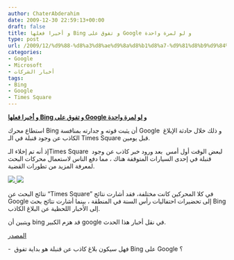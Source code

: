 ```yaml
---
author: ChaterAbderahim
date: 2009-12-30 22:59:13+00:00
draft: false
title: و أخيرا فعلها Bing و تفوق على Google و لو لمرة واحدة
type: post
url: /2009/12/%d9%88-%d8%a3%d8%ae%d9%8a%d8%b1%d8%a7-%d9%81%d8%b9%d9%84%d9%87%d8%a7-bing-%d9%88-%d8%aa%d9%81%d9%88%d9%82-%d8%b9%d9%84%d9%89-google-%d9%88-%d9%84%d9%88-%d9%84%d9%85%d8%b1%d8%a9-%d9%88%d8%a7%d8%ad/
categories:
- Google
- Microsoft
- أخبار الشركات
tags:
- Bing
- Google
- Times Square
---
```


[**و أخيرا فعلها Bing و تفوق على Google و لو لمرة واحدة**](http://www.it-scoop.com/2009/12/%d9%88-%d8%a3%d8%ae%d9%8a%d8%b1%d8%a7-%d9%81%d8%b9%d9%84%d9%87%d8%a7-bing-%d9%88-%d8%aa%d9%81%d9%88%d9%82-%d8%b9%d9%84%d9%89-google-%d9%88-%d9%84%d9%88-%d9%84%d9%85%d8%b1%d8%a9-%d9%88%d8%a7%d8%ad/)


استطاع محرك Bing أن يثبت قوته و جدارته بمنافسة Google و ذلك خلال حادثة الإبلاغ  الكاذب عن وجود قنبلة في الـ Times Square قبل يومين.

إذ أنه تم إخلاء الـTimes Square  لبعض الوقت أول أمس  بعد ورود خبر كاذب عن وجود قنبلة في إحدى السيارات المتوقفة هناك ، مما دفع الناس لاستعمال محركات البحث لمعرفة المزيد من تطورات القضية.

[](http://www.it-scoop.com/wp-content/uploads/2009/12/googtimessquare.jpg)[![](http://www.it-scoop.com/wp-content/uploads/2009/12/googtimessquare.jpg)
](http://www.it-scoop.com/2009/12/%d9%88-%d8%a3%d8%ae%d9%8a%d8%b1%d8%a7-%d9%81%d8%b9%d9%84%d9%87%d8%a7-bing-%d9%88-%d8%aa%d9%81%d9%88%d9%82-%d8%b9%d9%84%d9%89-google-%d9%88-%d9%84%d9%88-%d9%84%d9%85%d8%b1%d8%a9-%d9%88%d8%a7%d8%ad/)
[![](http://www.it-scoop.com/wp-content/uploads/2009/12/bingtimessquare.jpg)
](http://www.it-scoop.com/2009/12/%d9%88-%d8%a3%d8%ae%d9%8a%d8%b1%d8%a7-%d9%81%d8%b9%d9%84%d9%87%d8%a7-bing-%d9%88-%d8%aa%d9%81%d9%88%d9%82-%d8%b9%d9%84%d9%89-google-%d9%88-%d9%84%d9%88-%d9%84%d9%85%d8%b1%d8%a9-%d9%88%d8%a7%d8%ad/)

نتائج البحث عن “Times Square” في كلا المحركين كانت مختلفة، فقد أشارت نتائج Google إلى تحضيرات احتفاليات رأس السنة في المنطقة ، بينما أشارت نتائج بحث Bing إلى الأخبار اللحظية عن البلاغ الكاذب.






ويتبين أن bing قد هزم الكبير google في نقل أخبار هذا الحدث.

[المصدر](http://www.techcrunch.com/2009/12/30/realtime-search-off-bing-beats-google/)

-  فهل سيكون بلاغ كاذب عن قنبلة هو بداية تفوق Bing على Google ؟
